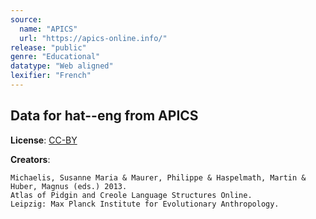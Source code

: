 ```yaml
---
source:
  name: "APICS"
  url: "https://apics-online.info/"
release: "public"
genre: "Educational"
datatype: "Web aligned"
lexifier: "French"
---
```


## Data for hat--eng from APICS

**License**: [CC-BY](https://creativecommons.org/licenses/by/4.0/)

**Creators**:
```
Michaelis, Susanne Maria & Maurer, Philippe & Haspelmath, Martin & Huber, Magnus (eds.) 2013.
Atlas of Pidgin and Creole Language Structures Online.
Leipzig: Max Planck Institute for Evolutionary Anthropology.
```

